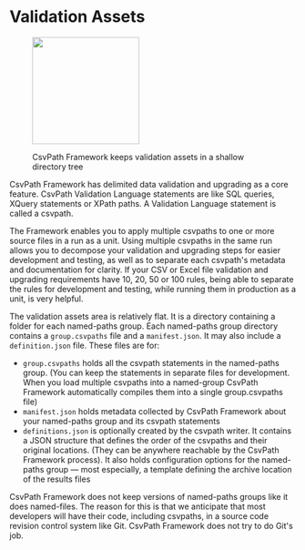 # Validation Assets

<figure><img src="../../../.gitbook/assets/Screenshot 2025-03-28 at 11.47.47 AM.png" alt="" width="188"><figcaption><p>CsvPath Framework keeps validation assets in a shallow directory tree</p></figcaption></figure>

CsvPath Framework has delimited data validation and upgrading as a core feature.  CsvPath Validation Language statements are like SQL queries, XQuery statements or XPath paths. A Validation Language statement is called a csvpath.&#x20;

The Framework enables you to apply multiple csvpaths to one or more source files in a run as a unit. Using multiple csvpaths in the same run allows you to decompose your validation and upgrading steps for easier development and testing, as well as to separate each csvpath's metadata and documentation for clarity. If your CSV or Excel file validation and upgrading requirements have 10, 20, 50 or 100 rules, being able to separate the rules for development and testing, while running them in production as a unit, is very helpful.&#x20;

The validation assets area is relatively flat. It is a directory containing a folder for each named-paths group. Each named-paths group directory contains a `group.csvpaths` file and a `manifest.json`. It may also include a `definition.json` file. These files are for:&#x20;

* `group.csvpaths` holds all the csvpath statements in the named-paths group. (You can keep the statements in separate files for development. When you load multiple csvpaths into a named-group CsvPath Framework automatically compiles them into a single group.csvpaths file)
* `manifest.json` holds metadata collected by CsvPath Framework about your named-paths group and its csvpath statements
* `definitions.json` is optionally created by the csvpath writer. It contains a JSON structure that defines the order of the csvpaths and their original locations. (They can be anywhere reachable by the CsvPath Framework process). It also holds configuration options for the named-paths group — most especially, a template defining the archive location of the results files

CsvPath Framework does not keep versions of named-paths groups like it does named-files. The reason for this is that we anticipate that most developers will have their code, including csvpaths, in a source code revision control system like Git. CsvPath Framework does not try to do Git's job.
